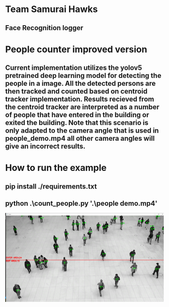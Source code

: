 # Team Samurai Hawks
## Face Recognition logger
#
# People counter improved version
## Current implementation utilizes the yolov5 pretrained deep learning model for detecting the people in a image. All the detected persons are then tracked and counted based on centroid tracker implementation. Results recieved from the centroid tracker are interpreted as a number of people that have entered in the building or exited the building. Note that this scenario is only adapted to the camera angle that is used in people_demo.mp4 all other camera angles will give an incorrect results.

#
# How to run the example
## pip install ./requirements.txt
## python .\count_people.py '.\people demo.mp4'

![alt text](preview.png "Example of interpreted results")